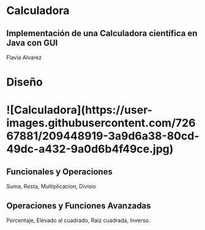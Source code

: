 # Calculadora

<h2>Implementación de una Calculadora científica en Java con GUI</h2>
Flavia Alvarez

<h1>Diseño<h1>
![Calculadora](https://user-images.githubusercontent.com/72667881/209448919-3a9d6a38-80cd-49dc-a432-9a0d6b4f49ce.jpg)
 
<h2> Funcionales y Operaciones</h2>
Suma, Resta, Multiplicacion, Divisio

<h2> Operaciones y Funciones Avanzadas</h2>
Porcentaje, Elevado al cuadrado, Raiz cuadrada, Inverso.
